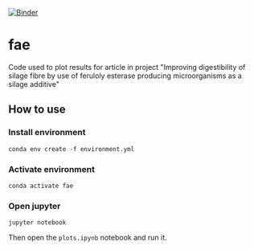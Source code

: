 [![Binder](https://mybinder.org/badge_logo.svg)](https://mybinder.org/v2/gh/johnne/fae/master)

# fae
Code used to plot results for article in project 
"Improving digestibility of silage fibre by use of feruloly esterase 
producing microorganisms as a silage additive"

## How to use
### Install environment

```
conda env create -f environment.yml
```

### Activate environment

```
conda activate fae
```

### Open jupyter

```
jupyter notebook
```

Then open the `plots.ipynb` notebook and run it.
